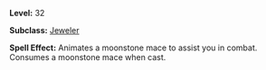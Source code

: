 <!-- TITLE: Spell: Animate Moonstone Mace -->

**Level:** 32

**Subclass:** [Jeweler](jeweler)

**Spell Effect:** Animates a moonstone mace to assist you in combat.  Consumes a moonstone mace when cast.